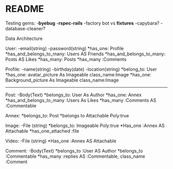 # README
Testing
  gems:
    -**byebug**
    -**rspec-rails**
    -factory bot vs **fixtures**
    -capybara?
    -database-cleaner?

Data Architecture

  User: 
    -email(string)
    -password(string)
    *has_one: Profile
    *has_and_belongs_to_many: Users AS Friends
    *has_and_belongs_to_many: Posts AS Likes
    *has_many: Posts
    *has_many :Comments
  


  Profile:
    -name(string) 
    -birthday(date)
    -location(string)
    *belong_to: User
    *has_one: avatar_picture As Imageable class_name:Image
    *has_one: Background_picture As Imageable class_name:Image
    
  --------
  Post:
    -Body(Text)
    *belongs_to: User As Author
    *has_one: Annex
    *has_and_belongs_to_many :Users As Likes
    *has_many :Comments AS :Commentable

  Annex:
    *belongs_to: Post
    *belongs to Attachable Poly:true

  Image:
    -File (string)
    *belongs_to: Imageable Poly:true
    *Has_one :Annex AS Attachable
    *has_one_attached :file


  Video:
    -File (string)
    *Has_one :Annex AS Attachable

  Comment:
    -Body(Text)
    *belongs_to :User AS Author
    *belongs_to :Commentable
    *has_many :replies AS :Commentable, class_name :Comment


